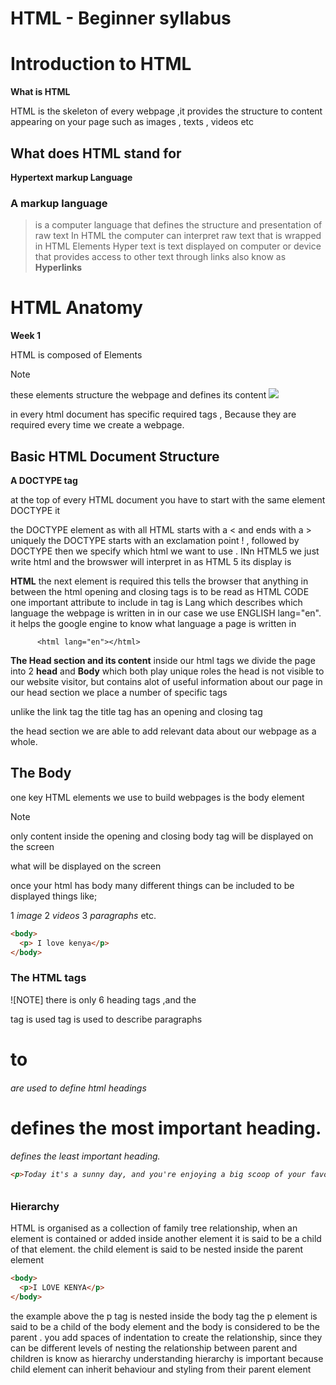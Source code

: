 # HTML - Beginner syllabus
# Introduction to HTML
**What is HTML**

HTML is the skeleton of every webpage ,it provides the structure to content appearing on your page such as images , texts , videos etc

## What does HTML stand for ##
__Hypertext markup Language__
### A markup language ##
> is a computer language that defines the structure and presentation of raw text
> In HTML the computer can interpret raw text that is wrapped in HTML Elements
> Hyper text is text displayed on computer or device that provides access to other text through links also know as **Hyperlinks**

# HTML Anatomy
 **Week 1**

HTML is composed of Elements
>[!NOTE]
these elements structure the webpage and defines its content
![](https://curriculum-content.s3.amazonaws.com/html-basics/welcome-to-html/Image_48_HTMLBannerGraphic.png)                        

in every html document has specific required tags , Because they are required every time we create a webpage.

## Basic HTML Document Structure
**A DOCTYPE tag** 
<!DOCTYPE html>
at the top of every HTML document you have to start with the same element DOCTYPE
it 

the DOCTYPE element as with all HTML starts with a < and ends with a > uniquely the DOCTYPE starts with an exclamation point ! , followed by DOCTYPE then we specify which html we want to use . INn HTML5 we just write html and the browswer will interpret in as HTML 5
its display is <!DOCTYPE html>

**HTML**
the next element is required <html>this tells the browser that anything in between the html opening and closing tags is to be read as HTML CODE
one important attribute to include in <html>tag is Lang which describes which language the webpage is written in in our case we use ENGLISH lang="en". it helps the google engine to know what language a page is written in

          <html lang="en"></html>

**The Head section and its content**
inside our html tags we divide the page into 2 __head__  and __Body__ which both play unique roles
the head is not visible to our website visitor, but contains alot of useful information about our page
in our head section we place a number of specific tags
<links>
<title>

**Links**
the <link>tag is for importing files



**Title**
the<title> is where the title of your webpage goes in , text added inside the title tag will appear on the browser tab
<title>Story about my school</title>
unlike the link tag the title tag has an opening and closing tag

the head section we are able to add relevant data about our webpage as a whole.

## The Body 
one key HTML elements we use to build webpages is the body element
>[!NOTE]
>only content inside the opening and closing body tag will be displayed on the screen
<body>
what will be displayed on the screen
</body>

once your html has body many different things can be included to be displayed things like;

1 *image*
2 *videos*
3 *paragraphs* etc.

```html
<body>
  <p> I love kenya</p>
</body> 
```
### The HTML tags

![NOTE] there is only 6 heading tags ,and the <p> tag is used tag is used to describe  paragraphs
<h1> to <h6> are used to define html headings
<h1> defines the most important heading.
<h6> defines the least important heading.

```html
<p>Today it's a sunny day, and you're enjoying a big scoop of your favorite ice cream. It's sweet, and creamy What’s your favorite flavor?</p>
```

### Hierarchy

HTML is organised as a collection of family tree relationship,
when an element is contained or added inside another element it is said to be a child of that element.
the child element is said to be nested inside the parent element

```html
<body>
  <p>I LOVE KENYA</p>
</body>
```
the example above the p tag is nested inside the body tag the p element is said to be a child of the body element and the body is considered to be the parent . you add spaces of indentation to create the relationship,
since they can be different levels of nesting the relationship between parent and children is know as hierarchy
understanding hierarchy is important because child element can inherit behaviour and styling from their parent element
